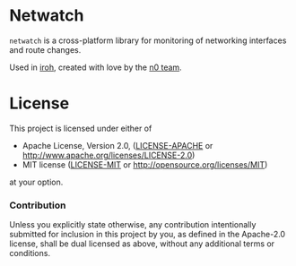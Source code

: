 # Netwatch

`netwatch` is a cross-platform library for monitoring of networking interfaces
and route changes.

Used in [iroh](https://github.com/n0-computer/iroh), created with love by the
[n0 team](https://n0.computer/).

# License

This project is licensed under either of

 * Apache License, Version 2.0, ([LICENSE-APACHE](LICENSE-APACHE) or
   http://www.apache.org/licenses/LICENSE-2.0)
 * MIT license ([LICENSE-MIT](LICENSE-MIT) or
   http://opensource.org/licenses/MIT)

at your option.

### Contribution

Unless you explicitly state otherwise, any contribution intentionally submitted
for inclusion in this project by you, as defined in the Apache-2.0 license,
shall be dual licensed as above, without any additional terms or conditions.
